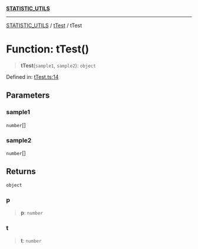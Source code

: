 [**STATISTIC_UTILS**](../../README.md)

***

[STATISTIC_UTILS](../../README.md) / [tTest](../README.md) / tTest

# Function: tTest()

> **tTest**(`sample1`, `sample2`): `object`

Defined in: [tTest.ts:14](https://github.com/dailker/everyutil/blob/2a1290e25c1270a5e1af64099b97f8d5fc086e59/src/statistic/tTest.ts#L14)

## Parameters

### sample1

`number`[]

### sample2

`number`[]

## Returns

`object`

### p

> **p**: `number`

### t

> **t**: `number`
